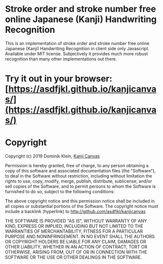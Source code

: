 # Stroke order and stroke number free online Japanese (Kanji) Handwriting Recognition 

This is an implementation of stroke order and stroke number free online Japanese (Kanji) Handwriting Recognition 
in client side only Javascript. Available under MIT license. Subjectively it provides much more robust recognition than many other implementations out there.

# Try it out in your browser: [https://asdfjkl.github.io/kanjicanvas/](https://asdfjkl.github.io/kanjicanvas/)

# Copyright

Copyright (c) 2019 Dominik Klein, [Kanji Canvas](http://asdfjkl.github.io/kanjicanvas)

Permission is hereby granted, free of charge, to any person obtaining a copy
of this software and associated documentation files (the "Software"), to deal
in the Software without restriction, including without limitation the rights
to use, copy, modify, merge, publish, distribute, sublicense, and/or sell
copies of the Software, and to permit persons to whom the Software is
furnished to do so, subject to the following conditions:

The above copyright notice and this permission notice shall be included in all
copies or substantial portions of the Software. The copyright notice must
include a backlink (hyperlink) to http://github.com/asdfjkl/kanjicanvas

THE SOFTWARE IS PROVIDED "AS IS", WITHOUT WARRANTY OF ANY KIND, EXPRESS OR
IMPLIED, INCLUDING BUT NOT LIMITED TO THE WARRANTIES OF MERCHANTABILITY,
FITNESS FOR A PARTICULAR PURPOSE AND NONINFRINGEMENT. IN NO EVENT SHALL THE
AUTHORS OR COPYRIGHT HOLDERS BE LIABLE FOR ANY CLAIM, DAMAGES OR OTHER
LIABILITY, WHETHER IN AN ACTION OF CONTRACT, TORT OR OTHERWISE, ARISING FROM,
OUT OF OR IN CONNECTION WITH THE SOFTWARE OR THE USE OR OTHER DEALINGS IN THE
SOFTWARE.
